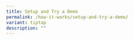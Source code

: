 ```yaml
---
title: Setup and Try a Demo
permalink: /how-it-works/setup-and-try-a-demo/
variant: tiptap
description: ""
---
```

